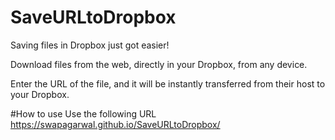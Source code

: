 SaveURLtoDropbox
================

Saving files in Dropbox just got easier!

Download files from the web, directly in your Dropbox, from any device.

Enter the URL of the file, and it will be instantly transferred from their host to your Dropbox.

#How to use
Use the following URL https://swapagarwal.github.io/SaveURLtoDropbox/ 


